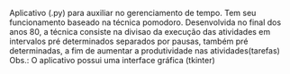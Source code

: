 Aplicativo (.py) para auxiliar no gerenciamento de tempo.
Tem seu funcionamento baseado na técnica pomodoro. Desenvolvida no final dos anos 80, a técnica consiste na divisao da execução das atividades em intervalos pré determinados separados por pausas, também pré determinadas, a fim de aumentar a produtividade nas atividades(tarefas)
Obs.:
O aplicativo possui uma interface gráfica (tkinter)
